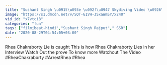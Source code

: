 ```yaml
---
title: "Sushant Singh \u0915\u093e \u092f\u0947 Skydiving Video \u0926\u0947\u0916 \u0915\u0930 \u0939\u094b \u091c\u093e\u0913\u0917\u0947 \u0939\u0948\u0930\u093e\u0928, \u0915\u0948\u0938\u0947 \u0916\u0941\u0936 \u0939\u094b\u0924\u0947 \u0925\u0947 \u0939\u0935\u093e \u092e\u0947\u0902 \u0930\u0939 \u0915\u0930 \u0938\u0941\u0936\u093e\u0902\u0924"
image: "https://s1.dmcdn.net/v/SQT-G1VH-JSxaWmSY/x240"
vid_id: "x7vtci8"
categories: "fun"
tags: ["filmibeat-hindi","Sushant Singh Rajput"," SSR"]
date: "2020-08-29T04:54:05+03:00"
---
```

Rhea Chakraborty Lie is caught This is how Rhea Chakraborty Lies in her Interview Watch Out the prove To know more Watchout The Video   <br>#RheaChakraborty #ArrestRhea #Rhea
